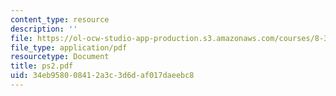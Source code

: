 ```yaml
---
content_type: resource
description: ''
file: https://ol-ocw-studio-app-production.s3.amazonaws.com/courses/8-322-quantum-theory-ii-spring-2003/34eb958008412a3c3d6daf017daeebc8_ps2.pdf
file_type: application/pdf
resourcetype: Document
title: ps2.pdf
uid: 34eb9580-0841-2a3c-3d6d-af017daeebc8
---
```

